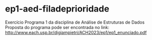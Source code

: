 # ep1-aed-filadeprioridade
Exercício Programa 1 da disciplina de Análise de Estruturas de Dados
Proposta do programa pode ser encontrada no link: http://www.each.usp.br/digiampietri/ACH2023/ep1/ep1_enunciado.pdf
